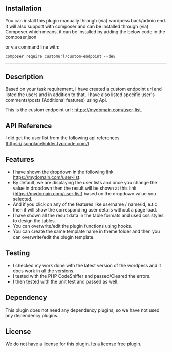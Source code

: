 ## Installation

You can install this plugin manually through (via) wordpess back/admin end. It will also support with composer and can be installed through (via) Composer which means, it can be installed by adding the below code in the composer.json 

or via command line with: 

```
composer require customurl/custom-endpoint --dev 

```

-------------


## Description

Based on your task requirement, I have created a custom endpoint url and listed the users and in addition to that, I have also listed specific user's comments/posts (Additional features) using Api.

This is the custom endpoint url : https://mydomain.com/user-list.


## API Reference

I did get the user list from the following api references (https://jsonplaceholder.typicode.com/)

## Features

   * I have shown the dropdown in the following link https://mydomain.com/user-list.
   * By default, we are displaying the user lists and once you change the value in dropdown then the result will be shown at this link (https://mydomain.com/user-list) based on the dropdown value you selected.
   * And if you click on any of the features like username / name/id, e.t.c then it will show the corresponding user details without a page load.
   * I have shown all the result data in the table formats and used css styles to design the tables.
   * You can overwrite/edit the plugin functions using hooks.
   * You can create the same template name in theme folder and then you can overwrite/edit the plugin template.

## Testing    

   * I checked my work done with the latest version of the wordpess and it does work in all the versions.
   * I tested with the PHP CodeSniffer and passed/Cleared the errors.
   * I then tested with the unit test and passed as well.
   
## Dependency    

This plugin does not need any dependency plugins, so we have not used any dependency plugins.

## License    

We do not have a license for this plugin. Its a license free plugin.

